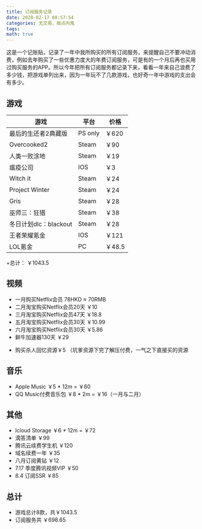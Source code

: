 ```yaml
---
title: 订阅服务记录
date: 2020-02-17 08:57:54
categories: 无交易，搞点内鬼
tags:
math: true
---
```


这是一个记账贴，记录了一年中我所购买的所有订阅服务，来提醒自己不要冲动消费，例如去年购买了一些优惠力度大的年费订阅服务，可是有的一个月后再也买用过购买服务的APP。所以今年把所有订阅服务都记录下来，看看一年来自己浪费了多少钱，把游戏单列出来，因为一年玩不了几款游戏，也好奇一年中游戏的支出会有多少。

## 游戏

| 游戏                  | 平台    | 价格   |
| --------------------- | ------- | ------ |
| 最后的生还者2典藏版   | PS only | ￥620  |
| Overcooked2           | Steam   | ￥90   |
| 人类一败涂地          | Steam   | ￥19   |
| 瘟疫公司              | IOS     | ￥3    |
| Witch it              | Steam   | ￥24   |
| Project Winter        | Steam   | ￥24   |
| Gris                  | Steam   | ￥28   |
| 巫师三：狂猎          | Steam   | ￥38   |
| 冬日计划dlc：blackout | Steam   | ￥28   |
| 王者荣耀氪金          | IOS     | ￥121  |
| LOL氪金               | PC      | ￥48.5 |
+总计： ￥1043.5

## 视频

+ 一月购买Netflix会员 78HKD $\approx$ 70RMB
+ 二月淘宝购买Netflix会员20天 ￥10
+ 三月淘宝购买Netflix会员47天 ￥18.8
+ 五月淘宝购买Netflix会员30天 ￥10.99
+ 六月淘宝购买Netflix会员30天 ￥5.86
+ 鲜牛加速器130天 ￥29

<!-- more -->

+ 购买杀人回忆资源￥5 （坑爹资源下完了解压付费，一气之下直接买的资源

## 音乐

+ Apple Music ￥5 * 12m = ￥60
+ QQ Music付费音乐包 ￥8 * 2m = ￥16（一月与二月）

## 其他

+ Icloud Storage ￥6 * 12m = ￥72
+ 滴答清单 ￥99
+ 腾讯云续费学生机 ￥120
+ 域名续费一年 ￥35
+ 八月订阅黄钻 ￥12
+ 7.17 季度腾讯视频VIP ￥50
+ 8.4 订阅SSR ￥85

## 总计

+ 游戏总计8款，共￥1043.5
+ 订阅服务共 ￥698.65